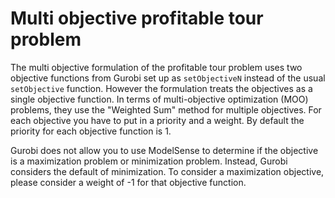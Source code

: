 # Multi objective profitable tour problem

The multi objective formulation of the profitable tour problem uses two objective functions from Gurobi set up as `setObjectiveN` instead of the usual `setObjective` function. However the formulation treats the objectives as a single objective function. In terms of multi-objective optimization (MOO) problems, they use the "Weighted Sum" method for multiple objectives. For each objective you have to put in a priority and a weight. By default the priority for each objective function is 1.

Gurobi does not allow you to use ModelSense to determine if the objective is a maximization problem or minimization problem. Instead, Gurobi considers the default of minimization. To consider a maximization objective, please consider a weight of -1 for that objective function.
